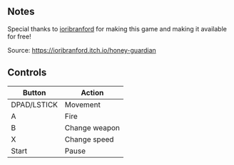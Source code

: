 ## Notes

Special thanks to [ioribranford](https://ioribranford.itch.io/) for making this game and making it available for free!

Source: https://ioribranford.itch.io/honey-guardian

## Controls

| Button | Action |
|--|--|
|DPAD/LSTICK|Movement|
|A|Fire|
|B|Change weapon|
|X|Change speed|
|Start|Pause|
